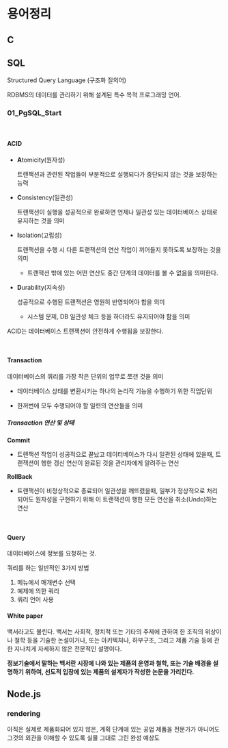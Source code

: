 # 용어정리

## C

## SQL

Structured Query Language (구조화 질의어)

RDBMS의 데이터를 관리하기 위해 설계된 특수 목적 프로그래밍 언어.

### 01_PgSQL_Start

<br>

#### ACID

* **A**tomicity(원자성)

  트랜잭션과 관련된 작업들이 부분적으로 실행되다가 중단되지 않는 것을 보장하는 능력

* **C**onsistency(일관성)

  트랜잭션이 실행을 성공적으로 완료하면 언제나 일관성 있는 데이터베이스 상태로 유지하는 것을 의미

* **I**solation(고립성)

  트랜잭션을 수행 시 다른 트랜잭션의 연산 작업이 끼어들지 못하도록 보장하는 것을 의미

  * 트랜잭션 밖에 있는 어떤 연산도 중간 단계의 데이터를 볼 수 없음을 의미한다.

* **D**urability(지속성)

  성공적으로 수행된 트랜잭션은 영원히 반영되어야 함을 의미

  * 시스템 문제, DB 일관성 체크 등을 하더라도 유지되어야 함을 의미

ACID는 데이터베이스 트랜잭션이 안전하게 수행됨을 보장한다.

<br>

#### Transaction

데이터베이스의 쿼리를 가장 작은 단위의 업무로 쪼갠 것을 의미

* 데이터베이스 상태를 변환시키는 하나의 논리적 기능을 수행하기 위한 작업단위

* 한꺼번에 모두 수행되어야 할 일련의 연산들을 의미

##### Transaction 연산 및 상태

**Commit**

* 트랜잭션 작업이 성공적으로 끝났고 데이터베이스가 다시 일관된 상태에 있을때, 트랜잭션이 행한 갱신 연산이 완료된 것을 관리자에게 알려주는 연산

**RollBack**

* 트랜잭션이 비정상적으로 종료되어 일관성을 깨뜨렸을때, 일부가 정상적으로 처리되어도 원자성을 구현하기 위해 이 트랜잭션이 행한 모든 연산을 취소(Undo)하는 연산

<br>

#### Query

데이터베이스에 정보를 요청하는 것.

쿼리를 하는 일반적인 3가지 방법

1. 메뉴에서 매개변수 선택
2. 예제에 의한 쿼리
3. 쿼리 언어 사용

#### White paper

백서라고도 불린다. 백서는 사회적, 정치적 또는 기타의 주제에 관하여 한 조직의 위상이나 철학 등을 기술한 논설이거나, 또는 아키텍처나, 하부구조, 그리고 제품 기술 등에 관한 지나치게 자세하지 않은 전문적인 설명이다.

**정보기술에서 말하는 백서란 시장에 나와 있는 제품의 운영과 철학, 또는 기술 배경을 설명하기 위하여, 선도적 입장에 있는 제품의 설계자가 작성한 논문을 가리킨다.**



## Node.js

### rendering

아직은 실제로 제품화되어 있지 않은, 계획 단계에 있는 공업 제품을 전문가가 아니어도 그것의 외관을 이해할 수 있도록 실물 그대로 그린 완성 예상도